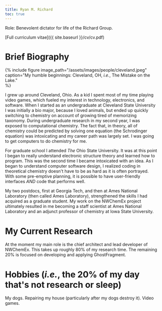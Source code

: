 ```yaml
---
title: Ryan M. Richard
toc: true
---
```


Role: Benevolent dictator for life of the Richard Group.

[Full curriculum vitae]({{ site.baseurl }}/cv/cv.pdf)

# Brief Biography

{% include figure image_path="/assets/images/people/cleveland.jpeg"
                  caption="My humble beginnings: Cleveland, OH, *i.e.*, 
                  The Mistake on the Lake."                 
%}

I grew up around Cleveland, Ohio. As a kid I spent most of my time playing
video games, which fueled my interest in technology, electronics, and software. 
When I started as an undergraduate at Cleveland State University I was 
initially a bio major, because I loved animals, but ended up quickly switching 
to chemistry on account of growing tired of memorizing taxonomy. During 
undergraduate research in my second year, I was exposed to computational
chemistry. The fact that, in theory, all of chemistry could be predicted by 
solving one equation (the Schrodinger equation) was intoxicating and my career
path was largely set. I was going to get computers to do chemistry for me.

For graduate school I attended *The* Ohio State University. It was at this point
I began to really understand electronic structure theory and learned  how to 
program. This was the second time I became intoxicated with an idea. As I began
to understand computer software design, I realized coding in theoretical
chemistry doesn't have to be as hard as it is often portrayed. With some
pre-emptive planning, it is possible to have user-friendly interfaces *AND*
code that performs well.

My two postdocs, first at Georgia Tech, and then at Ames National Laboratory
(then called Ames Laboratory), strengthened the skills I had acquired as a
graduate student. My work on the NWChemEx project ultimately resulted in me 
becoming a staff scientist at Ames National Laboratory and an adjunct 
professor of chemistry at Iowa State University.

# My Current Research

At the moment my main role is the chief architect and lead developer of 
NWChemEx. This takes up roughly 80% of my research time. The remaining 20%
is focused on developing and applying GhostFragment. 
# Hobbies (*i.e.*, the 20% of my day that's not research or sleep)

My dogs. Repairing my house (particularly after my dogs destroy it). Video 
games.

